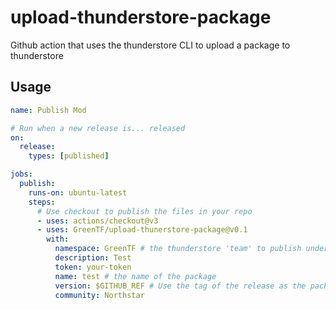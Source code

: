 # upload-thunderstore-package
Github action that uses the thunderstore CLI to upload a package to thunderstore

## Usage 

```yml
name: Publish Mod

# Run when a new release is... released
on: 
  release:
    types: [published]

jobs:
  publish:
    runs-on: ubuntu-latest
    steps:
      # Use checkout to publish the files in your repo
      - uses: actions/checkout@v3
      - uses: GreenTF/upload-thunerstore-package@v0.1
        with:
          namespace: GreenTF # the thunderstore 'team' to publish under
          description: Test 
          token: your-token
          name: test # the name of the package
          version: $GITHUB_REF # Use the tag of the release as the package version
          community: Northstar
```

